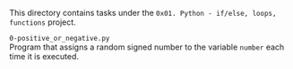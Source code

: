 This directory contains tasks under the `0x01. Python - if/else, loops, functions` project.<br>


`0-positive_or_negative.py`<br>
Program that assigns a random signed number to the variable `number` each time it is executed.
